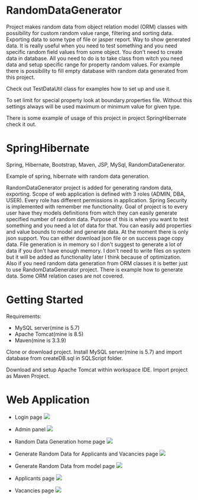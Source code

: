 # RandomDataGenerator
Project makes random data from object relation model (ORM) classes with possibility for custom random value range,
filtering and sorting data. Exporting data to some type of file or jasper report. Way to show generated data. It is 
really useful when you need to test something and you need specific random field values from some object. You 
don't need to create data in database. All you need to do is to take class from witch you need data and setup specific 
range for property random values. For example there is possibility to fill empty database with random data generated 
from this project.

Check out TestDataUtil class for examples how to set up and use it.

To set limit for special property look at boundary.properties file. Without this settings always will be used maximum
or minimum value for given type.

There is some example of usage of this project in project SpringHibernate check it out.


# SpringHibernate
Spring, Hibernate, Bootstrap, Maven, JSP, MySql, RandomDataGenerator.

Example of spring, hibernate with random data generation.

RandomDataGenerator project is added for generating random data, exporting. Scope of web application is defined with 3 roles (ADMIN, DBA, USER).
Every role has different permissions in application. Spring Security is implemented with remember me functionality. Goal of project is to every user have they models definitions from witch they can easily generate specified number of random data. Purpose of this is when you want to test something and you need a lot of data for that. You can easily add properties and value bounds to model and generate data. At the moment there is only json support. You can either download json file or on success page copy data. File generation is in memory so I don't suggest to generate a lot of data if you don't have enough memory. I don't need to write files on system but it will be added as functionality later I think because of optimization. Also if you need random data generation from ORM classes it is better just to use RandomDataGenerator project. There is example how to generate data. Some ORM relation cases are not covered.

# Getting Started

Requirements: 
* MySQL server(mine is 5.7)
* Apache Tomcat(mine is 8.5)
* Maven(mine is 3.3.9)


Clone or download project. Install MySQL server(mine is 5.7) and import database from createDB.sql in SQLScript folder.

Download and setup Apache Tomcat within workspace IDE. Import project as Maven Project.


# Web Application

* Login page
![](images/login.png)

* Admin panel
![](images/admin_panel.png)

* Random Data Generation home page
![](images/rdg_home.png)

* Generate Random Data for Applicants and Vacancies page
![](images/rdg_random_data.png)

* Generate Random Data from model page
![](images/rdg_random_generator.png)

* Applicants page
![](images/applicants.png)

* Vacancies page
![](images/vacancies.png)

